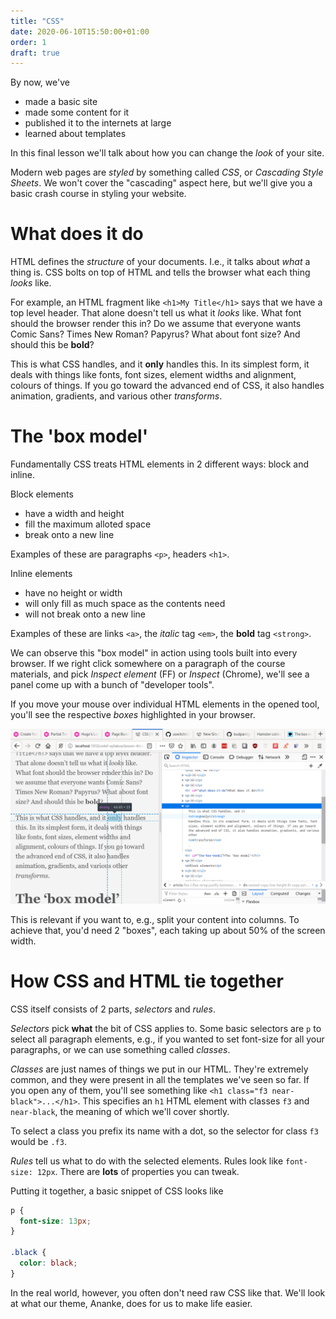 ```yaml
---
title: "CSS"
date: 2020-06-10T15:50:00+01:00
order: 1
draft: true
---
```

By now, we've 

- made a basic site
- made some content for it
- published it to the internets at large
- learned about templates

In this final lesson we'll talk about how you can change the _look_ of your site.

Modern web pages are _styled_ by something called _CSS_, or _Cascading Style Sheets_. We won't cover the "cascading" aspect here, but we'll give you a basic crash course in styling your website.

# What does it do
HTML defines the _structure_ of your documents. I.e., it talks about _what_ a thing is. CSS bolts on top of HTML and tells the browser what each thing _looks_ like.

For example, an HTML fragment like `<h1>My Title</h1>` says that we have a top level header. That alone doesn't tell us what it _looks_ like. What font should the browser render this in? Do we assume that everyone wants Comic Sans? Times New Roman? Papyrus? What about font size? And should this be **bold**?

This is what CSS handles, and it **only** handles this. In its simplest form, it deals with things like fonts, font sizes, element widths and alignment, colours of things. If you go toward the advanced end of CSS, it also handles animation, gradients, and various other _transforms_.

# The 'box model'
Fundamentally CSS treats HTML elements in 2 different ways: block and inline.

Block elements

- have a width and height
- fill the maximum alloted space
- break onto a new line

Examples of these are paragraphs `<p>`, headers `<h1>`.

Inline elements

- have no height or width
- will only fill as much space as the contents need
- will not break onto a new line

Examples of these are links `<a>`, the _italic_ tag `<em>`, the **bold** tag `<strong>`.

We can observe this "box model" in action using tools built into every browser. If we right click somewhere on a paragraph of the course materials, and pick _Inspect element_ (FF) or _Inspect_ (Chrome), we'll see a panel come up with a bunch of "developer tools".

If you move your mouse over individual HTML elements in the opened tool, you'll see the respective _boxes_ highlighted in your browser.

![Browser](browser-0.png)

This is relevant if you want to, e.g., split your content into columns. To achieve that, you'd need 2 "boxes", each taking up about 50% of the screen width.

# How CSS and HTML tie together
CSS itself consists of 2 parts, _selectors_ and _rules_.

_Selectors_ pick **what** the bit of CSS applies to. Some basic selectors are `p` to select all paragraph elements, e.g., if you wanted to set font-size for all your paragraphs, or we can use something called _classes_. 

_Classes_ are just names of things we put in our HTML. They're extremely common, and they were present in all the templates we've seen so far. If you open any of them, you'll see something like `<h1 class="f3 near-black">...</h1>`.
This specifies an `h1` HTML element with classes `f3` and `near-black`, the meaning of which we'll cover shortly. 

To select a class you prefix its name with a dot, so the selector for class `f3` would be `.f3`.

_Rules_ tell us what to do with the selected elements. Rules look like `font-size: 12px`. There are **lots** of properties you can tweak.

Putting it together, a basic snippet of CSS looks like

```css
p {
  font-size: 13px;
}

.black {
  color: black;
}
```

In the real world, however, you often don't need raw CSS like that. We'll look at what our theme, Ananke, does for us to make life easier.
